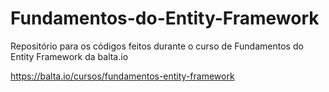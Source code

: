 # Fundamentos-do-Entity-Framework
Repositório para os códigos feitos durante o curso de Fundamentos do Entity Framework da balta.io

https://balta.io/cursos/fundamentos-entity-framework
